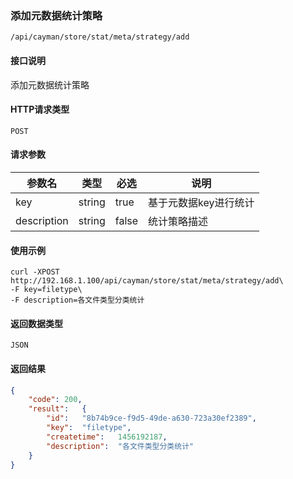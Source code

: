 ### 添加元数据统计策略
`/api/cayman/store/stat/meta/strategy/add`

#### 接口说明
添加元数据统计策略

#### HTTP请求类型
`POST`

#### 请求参数
|参数名|类型|必选|说明|
|--|--|--|--|
|key|string|true|基于元数据key进行统计|
|description|string|false|统计策略描述|

#### 使用示例
```
curl -XPOST http://192.168.1.100/api/cayman/store/stat/meta/strategy/add\
-F key=filetype\
-F description=各文件类型分类统计
```

#### 返回数据类型
`JSON`

#### 返回结果
```json
{
	"code":	200,
	"result":	{
		"id":	"8b74b9ce-f9d5-49de-a630-723a30ef2389",
		"key":	"filetype",
		"createtime":	1456192187,
		"description":	"各文件类型分类统计"
	}
}
```